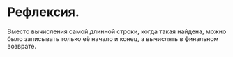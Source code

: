 # Рефлексия.
Вместо вычисления самой длинной строки, когда такая найдена, можно было записывать только её начало и конец, а вычислять в финальном возврате.